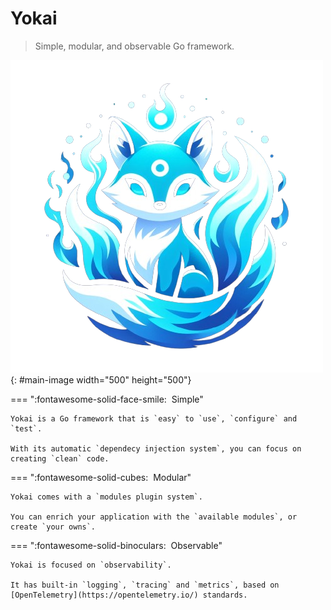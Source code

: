 # Yokai

> Simple, modular, and observable Go framework.

![Image title](assets/images/yokai.png){: #main-image width="500" height="500"}

=== ":fontawesome-solid-face-smile: &nbsp;Simple"

	Yokai is a Go framework that is `easy` to `use`, `configure` and `test`.

	With its automatic `dependecy injection system`, you can focus on creating `clean` code.

=== ":fontawesome-solid-cubes: &nbsp;Modular"

    Yokai comes with a `modules plugin system`.

	You can enrich your application with the `available modules`, or create `your owns`.
	

=== ":fontawesome-solid-binoculars: &nbsp;Observable"

    Yokai is focused on `observability`.

	It has built-in `logging`, `tracing` and `metrics`, based on [OpenTelemetry](https://opentelemetry.io/) standards.
